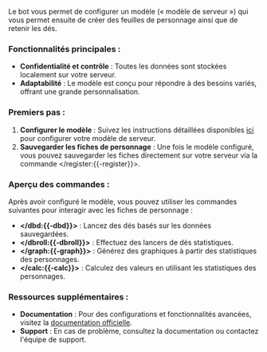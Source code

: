 Le bot vous permet de configurer un modèle (« modèle de serveur ») qui vous permet ensuite de créer des feuilles de personnage ainsi que de retenir les dés.

### Fonctionnalités principales :
- **Confidentialité et contrôle** : Toutes les données sont stockées localement sur votre serveur.
- **Adaptabilité** : Le modèle est conçu pour répondre à des besoins variés, offrant une grande personnalisation.

### Premiers pas :
1. **Configurer le modèle** : Suivez les instructions détaillées disponibles [ici](<https://dicelette.github.io/docs/sheet/model>) pour configurer votre modèle de serveur.
2. **Sauvegarder les fiches de personnage** : Une fois le modèle configuré, vous pouvez sauvegarder les fiches directement sur votre serveur via la commande </register:{{-register}}>.

### Aperçu des commandes :
Après avoir configuré le modèle, vous pouvez utiliser les commandes suivantes pour interagir avec les fiches de personnage :
- **</dbd:{{-dbd}}>** : Lancez des dés basés sur les données sauvegardées.
- **</dbroll:{{-dbroll}}>** : Effectuez des lancers de dés statistiques.
- **</graph:{{-graph}}>** : Générez des graphiques à partir des statistiques des personnages.
- **</calc:{{-calc}}>** : Calculez des valeurs en utilisant les statistiques des personnages.

### Ressources supplémentaires :
- **Documentation** : Pour des configurations et fonctionnalités avancées, visitez la [documentation officielle](<https://dicelette.github.io/>).
- **Support** : En cas de problème, consultez la documentation ou contactez l'équipe de support.
